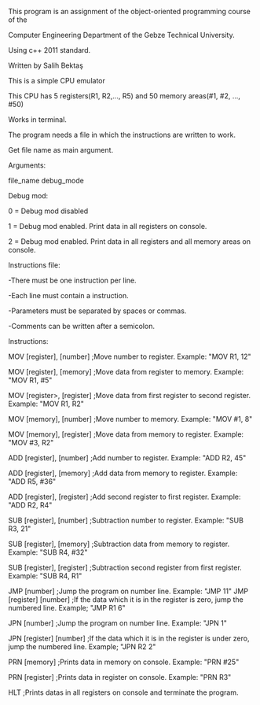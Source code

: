 This program is an assignment of the object-oriented programming course of the

Computer Engineering Department of the Gebze Technical University.

Using c++ 2011 standard.

Written by Salih Bektaş


This is a simple CPU emulator

This CPU has 5 registers(R1, R2,..., R5) and 50 memory areas(#1, #2, ..., #50)


Works in terminal.

The program needs a file in which the instructions are written to work.

Get file name as main argument.


Arguments:

file_name debug_mode


Debug mod:

0 = Debug mod disabled

1 = Debug mod enabled. Print data in all registers on console.

2 = Debug mod enabled. Print data in all registers and all memory areas on console.


Instructions file:

-There must be one instruction per line.

-Each line must contain a instruction.

-Parameters must be separated by spaces or commas.

-Comments can be written after a semicolon.



Instructions:

MOV [register], [number] ;Move number to register. Example: "MOV R1, 12"

MOV [register], [memory] ;Move data from register to memory. Example: "MOV R1, #5"

MOV [register>, [register] ;Move data from first register to second register. Example: "MOV R1, R2"

MOV [memory], [number] ;Move number to memory. Example: "MOV #1, 8"

MOV [memory], [register] ;Move data from memory to register. Example: "MOV #3, R2"



ADD [register], [number] ;Add number to register. Example: "ADD R2, 45"

ADD [register], [memory] ;Add data from memory to register. Example: "ADD R5, #36"

ADD [register], [register] ;Add second register to first register. Example: "ADD R2, R4"



SUB [register], [number] ;Subtraction number to register. Example: "SUB R3, 21"

SUB [register], [memory] ;Subtraction data from memory to register. Example: "SUB R4, #32"

SUB [register], [register] ;Subtraction second register from first register. Example: "SUB R4, R1"



JMP [number] ;Jump the program on number line. Example: "JMP 11"
JMP [register] [number] ;If the data which it is in the register is zero, jump the numbered line. Example; "JMP R1 6"



JPN [number] ;Jump the program on number line. Example: "JPN 1"

JPN [register] [number] ;If the data which it is in the register is under zero, jump the numbered line. Example; "JPN R2 2"



PRN [memory] ;Prints data in memory on console. Example: "PRN #25"

PRN [register] ;Prints data in register on console. Example: "PRN R3"



HLT ;Prints datas in all registers on console and terminate the program.
